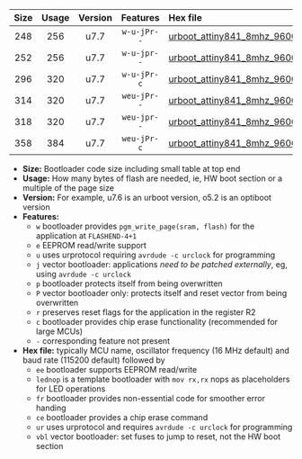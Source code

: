 |Size|Usage|Version|Features|Hex file|
|:-:|:-:|:-:|:-:|:--|
|248|256|u7.7|`w-u-jPr--`|[urboot_attiny841_8mhz_9600bps_lednop_ur_vbl.hex](https://raw.githubusercontent.com/stefanrueger/urboot.hex/main/mcus/attiny841/fcpu_8mhz/9600_bps/urboot_attiny841_8mhz_9600bps_lednop_ur_vbl.hex)|
|252|256|u7.7|`w-u-jpr--`|[urboot_attiny841_8mhz_9600bps_lednop_fr_ur_vbl.hex](https://raw.githubusercontent.com/stefanrueger/urboot.hex/main/mcus/attiny841/fcpu_8mhz/9600_bps/urboot_attiny841_8mhz_9600bps_lednop_fr_ur_vbl.hex)|
|296|320|u7.7|`w-u-jPr-c`|[urboot_attiny841_8mhz_9600bps_lednop_fr_ce_ur_vbl.hex](https://raw.githubusercontent.com/stefanrueger/urboot.hex/main/mcus/attiny841/fcpu_8mhz/9600_bps/urboot_attiny841_8mhz_9600bps_lednop_fr_ce_ur_vbl.hex)|
|314|320|u7.7|`weu-jPr--`|[urboot_attiny841_8mhz_9600bps_ee_lednop_ur_vbl.hex](https://raw.githubusercontent.com/stefanrueger/urboot.hex/main/mcus/attiny841/fcpu_8mhz/9600_bps/urboot_attiny841_8mhz_9600bps_ee_lednop_ur_vbl.hex)|
|318|320|u7.7|`weu-jpr--`|[urboot_attiny841_8mhz_9600bps_ee_lednop_fr_ur_vbl.hex](https://raw.githubusercontent.com/stefanrueger/urboot.hex/main/mcus/attiny841/fcpu_8mhz/9600_bps/urboot_attiny841_8mhz_9600bps_ee_lednop_fr_ur_vbl.hex)|
|358|384|u7.7|`weu-jPr-c`|[urboot_attiny841_8mhz_9600bps_ee_lednop_fr_ce_ur_vbl.hex](https://raw.githubusercontent.com/stefanrueger/urboot.hex/main/mcus/attiny841/fcpu_8mhz/9600_bps/urboot_attiny841_8mhz_9600bps_ee_lednop_fr_ce_ur_vbl.hex)|

- **Size:** Bootloader code size including small table at top end
- **Usage:** How many bytes of flash are needed, ie, HW boot section or a multiple of the page size
- **Version:** For example, u7.6 is an urboot version, o5.2 is an optiboot version
- **Features:**
  + `w` bootloader provides `pgm_write_page(sram, flash)` for the application at `FLASHEND-4+1`
  + `e` EEPROM read/write support
  + `u` uses urprotocol requiring `avrdude -c urclock` for programming
  + `j` vector bootloader: applications *need to be patched externally*, eg, using `avrdude -c urclock`
  + `p` bootloader protects itself from being overwritten
  + `P` vector bootloader only: protects itself and reset vector from being overwritten
  + `r` preserves reset flags for the application in the register R2
  + `c` bootloader provides chip erase functionality (recommended for large MCUs)
  + `-` corresponding feature not present
- **Hex file:** typically MCU name, oscillator frequency (16 MHz default) and baud rate (115200 default) followed by
  + `ee` bootloader supports EEPROM read/write
  + `lednop` is a template bootloader with `mov rx,rx` nops as placeholders for LED operations
  + `fr` bootloader provides non-essential code for smoother error handing
  + `ce` bootloader provides a chip erase command
  + `ur` uses urprotocol and requires `avrdude -c urclock` for programming
  + `vbl` vector bootloader: set fuses to jump to reset, not the HW boot section

